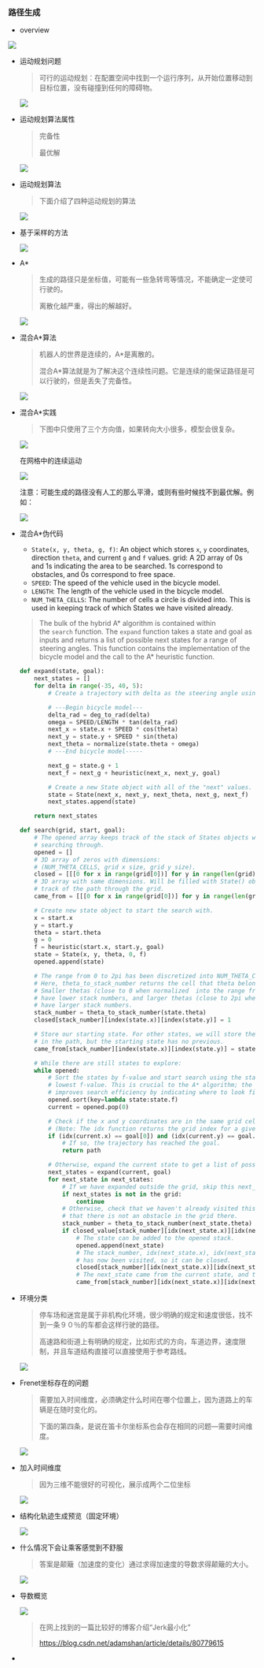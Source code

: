 ### 路径生成

- overview

![](imgs/1.png)

- 运动规划问题

  > 可行的运动规划：在配置空间中找到一个运行序列，从开始位置移动到目标位置，没有碰撞到任何的障碍物。

  ![](imgs/2.png)

- 运动规划算法属性

  > 完备性
  >
  > 最优解

  ![](imgs/3.png)

- 运动规划算法

  > 下面介绍了四种运动规划的算法

  ![](imgs/16.png)

- 基于采样的方法

  ![](imgs/17.png)

- A*

  > 生成的路径只是坐标值，可能有一些急转弯等情况，不能确定一定使可行驶的。
  >
  > 离散化越严重，得出的解越好。

  ![](imgs/4.png)

- 混合A*算法

  > 机器人的世界是连续的，A*是离散的。
  >
  > 混合A*算法就是为了解决这个连续性问题。它是连续的能保证路径是可以行驶的，但是丢失了完备性。

  ![](imgs/5.png)

- 混合A*实践

  > 下图中只使用了三个方向值，如果转向大小很多，模型会很复杂。

  ![](imgs/6.png)

  在网格中的连续运动

  ![](imgs/7.png)

  注意：可能生成的路径没有人工的那么平滑，或则有些时候找不到最优解。例如：

  ![](imgs/8.png)

- 混合A*伪代码

  - `State(x, y, theta, g, f)`: An object which stores `x`, `y` coordinates, direction `theta`, and current `g` and `f` values. grid: A 2D array of 0s and 1s indicating the area to be searched. 1s correspond to obstacles, and 0s correspond to free space.
  - `SPEED`: The speed of the vehicle used in the bicycle model.
  - `LENGTH`: The length of the vehicle used in the bicycle model.
  - `NUM_THETA_CELLS`: The number of cells a circle is divided into. This is used in keeping track of which States we have visited already.

  > The bulk of the hybrid A* algorithm is contained within the `search` function. The `expand` function takes a state and goal as inputs and returns a list of possible next states for a range of steering angles. This function contains the implementation of the bicycle model and the call to the A* heuristic function.

  ```python
  def expand(state, goal):
      next_states = []
      for delta in range(-35, 40, 5): 
          # Create a trajectory with delta as the steering angle using the bicycle model:

          # ---Begin bicycle model---
          delta_rad = deg_to_rad(delta)
          omega = SPEED/LENGTH * tan(delta_rad)
          next_x = state.x + SPEED * cos(theta)
          next_y = state.y + SPEED * sin(theta)
          next_theta = normalize(state.theta + omega)
          # ---End bicycle model-----

          next_g = state.g + 1
          next_f = next_g + heuristic(next_x, next_y, goal)

          # Create a new State object with all of the "next" values.
          state = State(next_x, next_y, next_theta, next_g, next_f)
          next_states.append(state)

      return next_states

  def search(grid, start, goal):
      # The opened array keeps track of the stack of States objects we are 
      # searching through.
      opened = []
      # 3D array of zeros with dimensions:
      # (NUM_THETA_CELLS, grid x size, grid y size).
      closed = [[[0 for x in range(grid[0])] for y in range(len(grid))] for cell in range(NUM_THETA_CELLS)]
      # 3D array with same dimensions. Will be filled with State() objects to keep 
      # track of the path through the grid. 
      came_from = [[[0 for x in range(grid[0])] for y in range(len(grid))] for cell in range(NUM_THETA_CELLS)]

      # Create new state object to start the search with.
      x = start.x
      y = start.y
      theta = start.theta
      g = 0
      f = heuristic(start.x, start.y, goal)
      state = State(x, y, theta, 0, f)
      opened.append(state)

      # The range from 0 to 2pi has been discretized into NUM_THETA_CELLS cells. 
      # Here, theta_to_stack_number returns the cell that theta belongs to. 
      # Smaller thetas (close to 0 when normalized  into the range from 0 to 2pi) 
      # have lower stack numbers, and larger thetas (close to 2pi whe normalized)
      # have larger stack numbers.
      stack_number = theta_to_stack_number(state.theta)
      closed[stack_number][index(state.x)][index(state.y)] = 1

      # Store our starting state. For other states, we will store the previous state 
      # in the path, but the starting state has no previous.
      came_from[stack_number][index(state.x)][index(state.y)] = state

      # While there are still states to explore:
      while opened:
          # Sort the states by f-value and start search using the state with the 
          # lowest f-value. This is crucial to the A* algorithm; the f-value 
          # improves search efficiency by indicating where to look first.
          opened.sort(key=lambda state:state.f)
          current = opened.pop(0)

          # Check if the x and y coordinates are in the same grid cell as the goal. 
          # (Note: The idx function returns the grid index for a given coordinate.)
          if (idx(current.x) == goal[0]) and (idx(current.y) == goal.y):
              # If so, the trajectory has reached the goal.
              return path

          # Otherwise, expand the current state to get a list of possible next states.
          next_states = expand(current, goal)
          for next_state in next_states:
              # If we have expanded outside the grid, skip this next_state.
              if next_states is not in the grid:
                  continue
              # Otherwise, check that we haven't already visited this cell and
              # that there is not an obstacle in the grid there.
              stack_number = theta_to_stack_number(next_state.theta)
              if closed_value[stack_number][idx(next_state.x)][idx(next_state.y)] == 0 and grid[idx(next_state.x)][idx(next_state.y)] == 0:
                  # The state can be added to the opened stack.
                  opened.append(next_state)
                  # The stack_number, idx(next_state.x), idx(next_state.y) tuple 
                  # has now been visited, so it can be closed.
                  closed[stack_number][idx(next_state.x)][idx(next_state.y)] = 1
                  # The next_state came from the current state, and that is recorded.
                  came_from[stack_number][idx(next_state.x)][idx(next_state.y)] = current
  ```

- 环境分类

  > 停车场和迷宫是属于非机构化环境，很少明确的规定和速度很低，找不到一条９０％的车都会这样行驶的路径。
  >
  > 高速路和街道上有明确的规定，比如形式的方向，车道边界，速度限制，并且车道结构直接可以直接使用于参考路线。

  ![](imgs/9.png)

- Frenet坐标存在的问题

  > 需要加入时间维度，必须确定什么时间在哪个位置上，因为道路上的车辆是在随时变化的。
  >
  > 下面的第四条，是说在笛卡尔坐标系也会存在相同的问题—需要时间维度。

  ![](imgs/10.png)

- 加入时间维度

  > 因为三维不能很好的可视化，展示成两个二位坐标　

  ![](imgs/11.png)

- 结构化轨迹生成预览（固定环境）

  ![](imgs/12.png)

- 什么情况下会让乘客感觉到不舒服

  > 答案是颠簸（加速度的变化）通过求得加速度的导数求得颠簸的大小。

  ![](imgs/13.png)

- 导数概览

  ![](imgs/15.png)

  > 在网上找到的一篇比较好的博客介绍“Jerk最小化”
  >
  > https://blog.csdn.net/adamshan/article/details/80779615

- ​